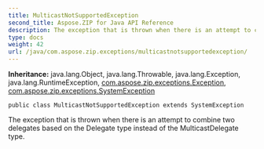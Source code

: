 ```yaml
---
title: MulticastNotSupportedException
second_title: Aspose.ZIP for Java API Reference
description: The exception that is thrown when there is an attempt to combine two delegates based on the Delegate type instead of the MulticastDelegate type.
type: docs
weight: 42
url: /java/com.aspose.zip.exceptions/multicastnotsupportedexception/
---
```


**Inheritance:**
java.lang.Object, java.lang.Throwable, java.lang.Exception, java.lang.RuntimeException, [com.aspose.zip.exceptions.Exception](../../com.aspose.zip.exceptions/exception), [com.aspose.zip.exceptions.SystemException](../../com.aspose.zip.exceptions/systemexception)
```
public class MulticastNotSupportedException extends SystemException
```

The exception that is thrown when there is an attempt to combine two delegates based on the Delegate type instead of the MulticastDelegate type.

